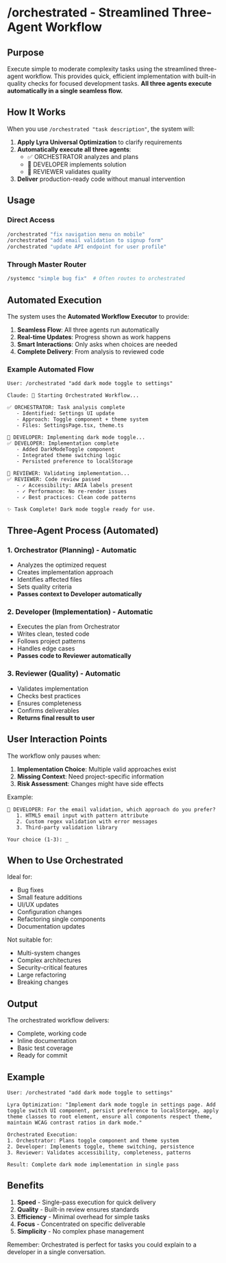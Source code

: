# /orchestrated - Streamlined Three-Agent Workflow

## Purpose
Execute simple to moderate complexity tasks using the streamlined three-agent workflow. This provides quick, efficient implementation with built-in quality checks for focused development tasks. **All three agents execute automatically in a single seamless flow.**

## How It Works

When you use `/orchestrated "task description"`, the system will:

1. **Apply Lyra Universal Optimization** to clarify requirements
2. **Automatically execute all three agents**:
   - ✅ ORCHESTRATOR analyzes and plans
   - 🔄 DEVELOPER implements solution
   - 🔄 REVIEWER validates quality
3. **Deliver** production-ready code without manual intervention

## Usage

### Direct Access
```bash
/orchestrated "fix navigation menu on mobile"
/orchestrated "add email validation to signup form"
/orchestrated "update API endpoint for user profile"
```

### Through Master Router
```bash
/systemcc "simple bug fix"  # Often routes to orchestrated
```

## Automated Execution

The system uses the **Automated Workflow Executor** to provide:

1. **Seamless Flow**: All three agents run automatically
2. **Real-time Updates**: Progress shown as work happens
3. **Smart Interactions**: Only asks when choices are needed
4. **Complete Delivery**: From analysis to reviewed code

### Example Automated Flow
```
User: /orchestrated "add dark mode toggle to settings"

Claude: 🚀 Starting Orchestrated Workflow...

✅ ORCHESTRATOR: Task analysis complete
   - Identified: Settings UI update
   - Approach: Toggle component + theme system
   - Files: SettingsPage.tsx, theme.ts

🔄 DEVELOPER: Implementing dark mode toggle...
✅ DEVELOPER: Implementation complete
   - Added DarkModeToggle component
   - Integrated theme switching logic
   - Persisted preference to localStorage

🔄 REVIEWER: Validating implementation...
✅ REVIEWER: Code review passed
   - ✓ Accessibility: ARIA labels present
   - ✓ Performance: No re-render issues
   - ✓ Best practices: Clean code patterns

✨ Task Complete! Dark mode toggle ready for use.
```

## Three-Agent Process (Automated)

### 1. Orchestrator (Planning) - Automatic
- Analyzes the optimized request
- Creates implementation approach
- Identifies affected files
- Sets quality criteria
- **Passes context to Developer automatically**

### 2. Developer (Implementation) - Automatic
- Executes the plan from Orchestrator
- Writes clean, tested code
- Follows project patterns
- Handles edge cases
- **Passes code to Reviewer automatically**

### 3. Reviewer (Quality) - Automatic
- Validates implementation
- Checks best practices
- Ensures completeness
- Confirms deliverables
- **Returns final result to user**

## User Interaction Points

The workflow only pauses when:

1. **Implementation Choice**: Multiple valid approaches exist
2. **Missing Context**: Need project-specific information
3. **Risk Assessment**: Changes might have side effects

Example:
```
🔄 DEVELOPER: For the email validation, which approach do you prefer?
   1. HTML5 email input with pattern attribute
   2. Custom regex validation with error messages
   3. Third-party validation library
   
Your choice (1-3): _
```

## When to Use Orchestrated

Ideal for:
- Bug fixes
- Small feature additions
- UI/UX updates
- Configuration changes
- Refactoring single components
- Documentation updates

Not suitable for:
- Multi-system changes
- Complex architectures
- Security-critical features
- Large refactoring
- Breaking changes

## Output

The orchestrated workflow delivers:
- Complete, working code
- Inline documentation
- Basic test coverage
- Ready for commit

## Example

```
User: /orchestrated "add dark mode toggle to settings"

Lyra Optimization: "Implement dark mode toggle in settings page. Add 
toggle switch UI component, persist preference to localStorage, apply 
theme classes to root element, ensure all components respect theme, 
maintain WCAG contrast ratios in dark mode."

Orchestrated Execution:
1. Orchestrator: Plans toggle component and theme system
2. Developer: Implements toggle, theme switching, persistence
3. Reviewer: Validates accessibility, completeness, patterns

Result: Complete dark mode implementation in single pass
```

## Benefits

1. **Speed** - Single-pass execution for quick delivery
2. **Quality** - Built-in review ensures standards
3. **Efficiency** - Minimal overhead for simple tasks
4. **Focus** - Concentrated on specific deliverable
5. **Simplicity** - No complex phase management

Remember: Orchestrated is perfect for tasks you could explain to a developer in a single conversation.